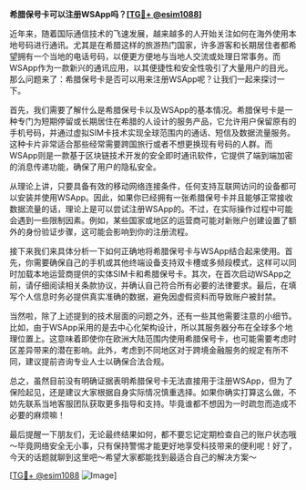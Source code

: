 **希腊保号卡可以注册WSApp吗？[[TG💪+ @esim1088](https://t.me/s/esim1088)]**

近年来，随着国际通信技术的飞速发展，越来越多的人开始关注如何在海外使用本地号码进行通讯。尤其是在希腊这样的旅游热门国家，许多游客和长期居住者都希望拥有一个当地的电话号码，以便更方便地与当地人交流或处理日常事务。而WSApp作为一款新兴的通讯应用，以其便捷性和安全性吸引了大量用户的目光。那么问题来了：希腊保号卡是否可以用来注册WSApp呢？让我们一起来探讨一下。

首先，我们需要了解什么是希腊保号卡以及WSApp的基本情况。希腊保号卡是一种专门为短期停留或长期居住在希腊的人设计的服务产品，它允许用户保留原有的手机号码，并通过虚拟SIM卡技术实现全球范围内的通话、短信及数据流量服务。这种卡片非常适合那些经常需要跨国旅行或者不想更换现有号码的人群。而WSApp则是一款基于区块链技术开发的安全即时通讯软件，它提供了端到端加密的消息传递功能，确保了用户的隐私安全。

从理论上讲，只要具备有效的移动网络连接条件，任何支持互联网访问的设备都可以安装并使用WSApp。因此，如果你已经拥有一张希腊保号卡并且能够正常接收数据流量的话，理论上是可以尝试注册WSApp的。不过，在实际操作过程中可能会遇到一些限制因素。例如，某些国家或地区的运营商可能对新账户创建设置了额外的身份验证步骤，这可能会影响到你的注册流程。

接下来我们来具体分析一下如何正确地将希腊保号卡与WSApp结合起来使用。首先，你需要确保自己的手机或其他终端设备支持双卡槽或多频段模式，这样可以同时加载本地运营商提供的实体SIM卡和希腊保号卡。其次，在首次启动WSApp之前，请仔细阅读相关条款协议，并确认自己符合所有必要的法律要求。最后，在填写个人信息时务必提供真实准确的数据，避免因虚假资料而导致账户被封禁。

当然啦，除了上述提到的技术层面的问题之外，还有一些其他需要注意的小细节。比如，由于WSApp采用的是去中心化架构设计，所以其服务器分布在全球多个地理位置上。这意味着即使你在欧洲大陆范围内使用希腊保号卡，也可能需要考虑时区差异带来的潜在影响。此外，考虑到不同地区对于跨境金融服务的规定有所不同，建议提前咨询专业人士以确保合法合规。

总之，虽然目前没有明确证据表明希腊保号卡无法直接用于注册WSApp，但为了保险起见，还是建议大家根据自身实际情况慎重选择。如果你确实打算这么做，不妨先联系当地客服团队获取更多指导和支持。毕竟谁都不想因为一时疏忽而造成不必要的麻烦嘛！

最后提醒一下朋友们，无论最终结果如何，都不要忘记定期检查自己的账户状态哦～毕竟网络安全无小事，只有保持警惕才能更好地享受科技带来的便利呢！好了，今天的话题就聊到这里吧～希望大家都能找到最适合自己的解决方案～

[[TG💪+ @esim1088](https://t.me/s/esim1088) ![Image](https://i.postimg.cc/4NQfJmqS/Snipaste-2025-05-13-00-14-12.png)]